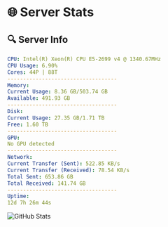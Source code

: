 # 🌐 Server Stats
## 🔍 Server Info
```yaml
CPU: Intel(R) Xeon(R) CPU E5-2699 v4 @ 1340.67MHz
CPU Usage: 6.90%
Cores: 44P | 88T
-----------------------------------
Memory:
Current Usage: 8.36 GB/503.74 GB
Available: 491.93 GB
-----------------------------------
Disk:
Current Usage: 27.35 GB/1.71 TB
Free: 1.60 TB
-----------------------------------
GPU:
No GPU detected
-----------------------------------
Network:
Current Transfer (Sent): 522.85 KB/s
Current Transfer (Received): 78.54 KB/s
Total Sent: 653.86 GB
Total Received: 141.74 GB
-----------------------------------
Uptime:
12d 7h 26m 44s
```
![GitHub Stats](https://img.shields.io/badge/Updated-2025-05-02_00:35:32-blue)